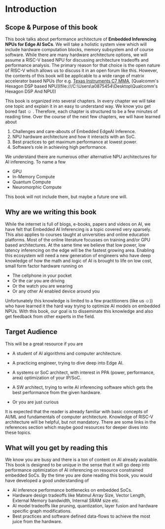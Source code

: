 # Introduction

## Scope & Purpose of this book

This book talks about performance architecture of **Embedded Inferencing NPUs for Edge AI SoCs**. We will take a holistic system view which will include hardware computation blocks, memory subsystem and of course software. While there are many hardware architecture options, we will assume a RISC-V based NPU for discussing architecture tradeoffs and performance analysis. The primary reason for that choice is the open nature of RISC-V which allows us to discuss it in an open forum like this. However, the contents of this book will be applicable to a wide range of matrix accelerator based NPUs (for e.g. [Texas Instruments C7 MMA](https://forum.digikey.com/t/ti-edge-ai-am6xa-processors-with-deep-learning-accelerators-and-its-efficiency/39813),  [Qualcomm's Hexagon DSP based NPU](file:///C:\Users\a0875454\Desktop\Qualcomm's Hexagon DSP And NPU))

This book is organized into several chapters. In every chapter we will take one topic and explain it in an easy to understand way. We know you get bored fast ☺  . Therefore, each chapter is structured to be a few minutes of reading time. Over the course of the next few chapters, we will have learned about 

1. Challenges and care-abouts of Embedded EdgeAI Inference.
2. NPU hardware architecture and how it interacts with an SoC.
3. Best practices to get maximum performance at lowest power.
4. Software’s role in achieving high performance.

 

We understand there are numerous other alternative NPU architectures for AI inferencing. To name a few

- GPU
- In-Memory Compute
- Quantum Compute
- Neuromorphic Compute 

This book will not include them, but maybe a future one will. 

## Why are we writing this book

While the internet is full of blogs, e-books, papers and videos on AI, we have felt that Embedded AI Inferencing is a topic covered very sparsely. This also applies to courses taught at universities and online education platforms. Most of the online literature focusses on training and/or GPU based architectures. At the same time we believe that low power, low latency inferencing on the edge will be the fastest growing area. Enabling this ecosystem will need a new generation of engineers who have deep knowledge of how the math and logic of AI is brought to life on low cost, small form factor hardware running on

- The cellphone in your pocket
- Or the car you are driving
- Or the watch you are wearing
- Or any other AI enabled device around you

Unfortunately this knowledge is limited to a few practitioners (like us ☺)) who have learned it the hard way trying to optimize AI models on embedded NPUs. With this book, our goal is to disseminate this knowledge and also get feedback from other experts in the field.

 

## Target Audience

This will be a great resource if you are

- A student of AI algorithms and computer architecture.

- A practicing engineer, trying to dive deep into Edge AI.

- A systems or SoC architect, with interest in PPA (power, performance, area) optimization of your IP/SoC.
- A SW architect, trying to write AI inferencing software which gets the best performance from the given hardware.
- Or you are just curious




It is expected that the reader is already familiar with basic concepts of AI/ML and fundamentals of computer architecture. Knowledge of RISC-V architecture will be helpful, but not mandatory. There are some links in the references section which maybe good resources for deeper dives into these topics.

##  

## What will you get by reading this

We know you are busy and there is a ton of content on AI already available. This book is designed to be unique in the sense that it will go deep into performance optimization of AI inferencing on resource constrained embedded SoCs. By the time you are done reading this book, you would have developed a good understanding of

- AI inference performance bottlenecks on embedded SoCs.
- Hardware design tradeoffs like Matmul Array Size, Vector Length, External Memory bandwidth, Internal SRAM size etc.
- AI model tradeoffs like pruning, quantization, layer fusion and hardware specific graph modifications.
- Best practices and software defined data-flows to achieve the most juice from the hardware.


 